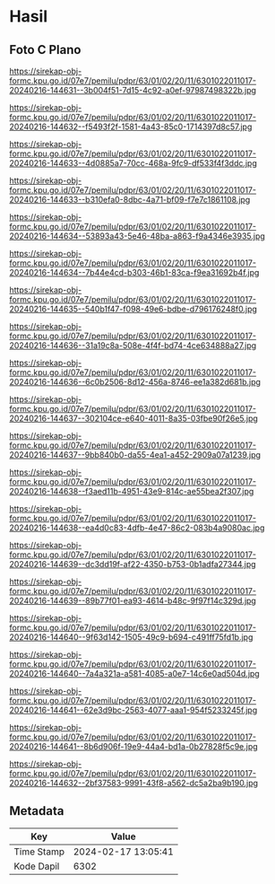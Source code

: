 # Hasil

## Foto C Plano

https://sirekap-obj-formc.kpu.go.id/07e7/pemilu/pdpr/63/01/02/20/11/6301022011017-20240216-144631--3b004f51-7d15-4c92-a0ef-97987498322b.jpg

https://sirekap-obj-formc.kpu.go.id/07e7/pemilu/pdpr/63/01/02/20/11/6301022011017-20240216-144632--f5493f2f-1581-4a43-85c0-1714397d8c57.jpg

https://sirekap-obj-formc.kpu.go.id/07e7/pemilu/pdpr/63/01/02/20/11/6301022011017-20240216-144633--4d0885a7-70cc-468a-9fc9-df533f4f3ddc.jpg

https://sirekap-obj-formc.kpu.go.id/07e7/pemilu/pdpr/63/01/02/20/11/6301022011017-20240216-144633--b310efa0-8dbc-4a71-bf09-f7e7c1861108.jpg

https://sirekap-obj-formc.kpu.go.id/07e7/pemilu/pdpr/63/01/02/20/11/6301022011017-20240216-144634--53893a43-5e46-48ba-a863-f9a4346e3935.jpg

https://sirekap-obj-formc.kpu.go.id/07e7/pemilu/pdpr/63/01/02/20/11/6301022011017-20240216-144634--7b44e4cd-b303-46b1-83ca-f9ea31692b4f.jpg

https://sirekap-obj-formc.kpu.go.id/07e7/pemilu/pdpr/63/01/02/20/11/6301022011017-20240216-144635--540b1f47-f098-49e6-bdbe-d796176248f0.jpg

https://sirekap-obj-formc.kpu.go.id/07e7/pemilu/pdpr/63/01/02/20/11/6301022011017-20240216-144636--31a19c8a-508e-4f4f-bd74-4ce634888a27.jpg

https://sirekap-obj-formc.kpu.go.id/07e7/pemilu/pdpr/63/01/02/20/11/6301022011017-20240216-144636--6c0b2506-8d12-456a-8746-ee1a382d681b.jpg

https://sirekap-obj-formc.kpu.go.id/07e7/pemilu/pdpr/63/01/02/20/11/6301022011017-20240216-144637--302104ce-e640-4011-8a35-03fbe90f26e5.jpg

https://sirekap-obj-formc.kpu.go.id/07e7/pemilu/pdpr/63/01/02/20/11/6301022011017-20240216-144637--9bb840b0-da55-4ea1-a452-2909a07a1239.jpg

https://sirekap-obj-formc.kpu.go.id/07e7/pemilu/pdpr/63/01/02/20/11/6301022011017-20240216-144638--f3aed11b-4951-43e9-814c-ae55bea2f307.jpg

https://sirekap-obj-formc.kpu.go.id/07e7/pemilu/pdpr/63/01/02/20/11/6301022011017-20240216-144638--ea4d0c83-4dfb-4e47-86c2-083b4a9080ac.jpg

https://sirekap-obj-formc.kpu.go.id/07e7/pemilu/pdpr/63/01/02/20/11/6301022011017-20240216-144639--dc3dd19f-af22-4350-b753-0b1adfa27344.jpg

https://sirekap-obj-formc.kpu.go.id/07e7/pemilu/pdpr/63/01/02/20/11/6301022011017-20240216-144639--89b77f01-ea93-4614-b48c-9f97f14c329d.jpg

https://sirekap-obj-formc.kpu.go.id/07e7/pemilu/pdpr/63/01/02/20/11/6301022011017-20240216-144640--9f63d142-1505-49c9-b694-c491ff75fd1b.jpg

https://sirekap-obj-formc.kpu.go.id/07e7/pemilu/pdpr/63/01/02/20/11/6301022011017-20240216-144640--7a4a321a-a581-4085-a0e7-14c6e0ad504d.jpg

https://sirekap-obj-formc.kpu.go.id/07e7/pemilu/pdpr/63/01/02/20/11/6301022011017-20240216-144641--62e3d9bc-2563-4077-aaa1-954f5233245f.jpg

https://sirekap-obj-formc.kpu.go.id/07e7/pemilu/pdpr/63/01/02/20/11/6301022011017-20240216-144641--8b6d906f-19e9-44a4-bd1a-0b27828f5c9e.jpg

https://sirekap-obj-formc.kpu.go.id/07e7/pemilu/pdpr/63/01/02/20/11/6301022011017-20240216-144632--2bf37583-9991-43f8-a562-dc5a2ba9b190.jpg


## Metadata

| Key        | Value               |
| ---------- | ------------------- |
| Time Stamp | 2024-02-17 13:05:41 |
| Kode Dapil | 6302                |



